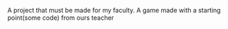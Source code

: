 A project that must be made for my faculty. A game made with a starting point(some code) from ours teacher
